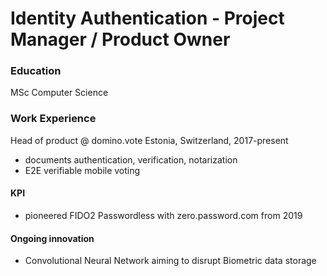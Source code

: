 # Identity Authentication - Project Manager / Product Owner 

### Education 
MSc Computer Science 

### Work Experience
Head of product @ domino.vote  Estonia, Switzerland, 2017-present
- documents authentication, verification, notarization
- E2E verifiable mobile voting 

#### KPI
- pioneered FIDO2 Passwordless with zero.password.com from 2019

#### Ongoing innovation
- Convolutional Neural Network aiming to disrupt Biometric data storage   
